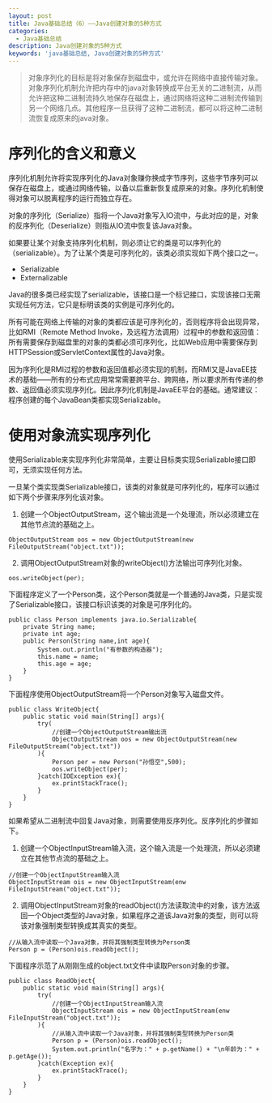 ```yaml
---
layout: post
title: Java基础总结（6）——Java创建对象的5种方式
categories:
  - Java基础总结
description: Java创建对象的5种方式
keywords: 'java基础总结, Java创建对象的5种方式'
---
```

> 对象序列化的目标是将对象保存到磁盘中，或允许在网络中直接传输对象。对象序列化机制允许把内存中的java对象转换成平台无关的二进制流，从而允许把这种二进制流持久地保存在磁盘上，通过网络将这种二进制流传输到另一个网络几点。其他程序一旦获得了这种二进制流，都可以将这种二进制流恢复成原来的java对象。

# 序列化的含义和意义
序列化机制允许将实现序列化的Java对象赚你换成字节序列，这些字节序列可以保存在磁盘上，或通过网络传输，以备以后重新恢复成原来的对象。序列化机制使得对象可以脱离程序的运行而独立存在。

对象的序列化（Serialize）指将一个Java对象写入IO流中，与此对应的是，对象的反序列化（Deserialize）则指从IO流中恢复该Java对象。

如果要让某个对象支持序列化机制，则必须让它的类是可以序列化的（serializable）。为了让某个类是可序列化的，该类必须实现如下两个接口之一。
- Serializable
- Externalizable

Java的很多类已经实现了serializable，该接口是一个标记接口，实现该接口无需实现任何方法，它只是标明该类的实例是可序列化的。

所有可能在网络上传输的对象的类都应该是可序列化的，否则程序将会出现异常，比如RMI（Remote Method Invoke，及远程方法调用）过程中的参数和返回值：所有需要保存到磁盘里的对象的类都必须可序列化，比如Web应用中需要保存到HTTPSession或ServletContext属性的Java对象。

因为序列化是RMI过程的参数和返回值都必须实现的机制，而RMI又是JavaEE技术的基础——所有的分布式应用常常需要跨平台、跨网络，所以要求所有传递的参数、返回值必须实现序列化。因此序列化机制是JavaEE平台的基础。通常建议：程序创建的每个JavaBean类都实现Serializable。

# 使用对象流实现序列化
使用Serializable来实现序列化非常简单，主要让目标类实现Serializable接口即可，无须实现任何方法。

一旦某个类实现类Serializable接口，该类的对象就是可序列化的，程序可以通过如下两个步骤来序列化该对象。
1. 创建一个ObjectOutputStream，这个输出流是一个处理流，所以必须建立在其他节点流的基础之上。
```
ObjectOutputStream oos = new ObjectOutputStream(new FileOutputStream("object.txt"));
```
2. 调用ObjectOutputStream对象的writeObject()方法输出可序列化对象。
```
oos.writeObject(per);
```
下面程序定义了一个Person类，这个Person类就是一个普通的Java类，只是实现了Serializable接口，该接口标识该类的对象是可序列化的。
```
public class Person implements java.io.Serializable{
    private String name;
    private int age;
    public Person(String name,int age){
        System.out.println("有参数的构造器");
        this.name = name;
        this.age = age;
    }
}
```
下面程序使用ObjectOutputStream将一个Person对象写入磁盘文件。
```
public class WriteObject{
    public static void main(String[] args){
        try(
            //创建一个ObjectOutputStream输出流
            ObjectOutputStream oos = new ObjectOutputStream(new FileOutputStream("object.txt"))
        ){
            Person per = new Person("孙悟空",500);
            oos.writeObject(per);
        }catch(IOException ex){
            ex.printStackTrace();
        }
    }
}
```

如果希望从二进制流中回复Java对象，则需要使用反序列化。反序列化的步骤如下。
1. 创建一个ObjectInputStream输入流，这个输入流是一个处理流，所以必须建立在其他节点流的基础之上。
```
//创建一个ObjectInputStream输入流
ObjectInputStream ois = new ObjectInputStream(enw FileInputStream("object.txt"));
```
2. 调用ObjectInputStream对象的readObject()方法读取流中的对象，该方法返回一个Object类型的Java对象，如果程序之道该Java对象的类型，则可以将该对象强制类型转换成其真实的类型。
```
//从输入流中读取一个Java对象，并将其强制类型转换为Person类
Person p = (Person)ois.readObject();
```
下面程序示范了从刚刚生成的object.txt文件中读取Person对象的步骤。
```
public class ReadObject{
    public static void main(String[] args){
        try(
            //创建一个ObjectInputStream输入流
            ObjectInputStream ois = new ObjectInputStream(enw FileInputStream("object.txt"));
        ){
            //从输入流中读取一个Java对象，并将其强制类型转换为Person类
            Person p = (Person)ois.readObject();
            System.out.println("名字为：" + p.getName() + "\n年龄为：" + p.getAge());
        }catch(Exception ex){
            ex.printStackTrace();
        }
    }
}
```